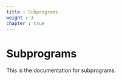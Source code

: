 ```yaml
---
title : Subprograms
weight : 3
chapter : true
---
```


# Subprograms

This is the documentation for subprograms.
